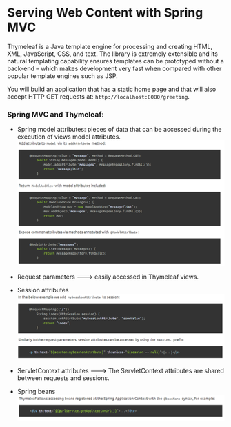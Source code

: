 # Serving Web Content with Spring MVC

Thymeleaf is a Java template engine for processing and creating HTML, XML, JavaScript, CSS, and text.
The library is extremely extensible and its natural templating capability ensures templates can be prototyped without a back-end – which makes development very fast when compared with other popular template engines such as JSP.

You will build an application that has a static home page and that will also accept HTTP GET requests at: `http://localhost:8080/greeting`.

### Spring MVC and Thymeleaf:

- Spring model attributes: pieces of data that can be accessed during the execution of views model attributes.
![](imgs/spring.PNG)

- Request parameters ---> easily accessed in Thymeleaf views.
- Session attributes
![](imgs/spring2.PNG)

- ServletContext attributes ---> The ServletContext attributes are shared between requests and sessions. 

- Spring beans
![](imgs/spring3.PNG)

